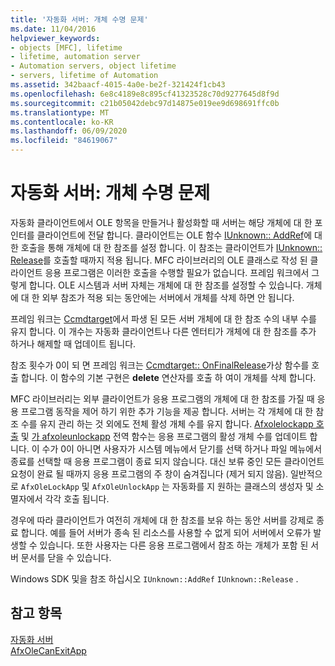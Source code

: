 ```yaml
---
title: '자동화 서버: 개체 수명 문제'
ms.date: 11/04/2016
helpviewer_keywords:
- objects [MFC], lifetime
- lifetime, automation server
- Automation servers, object lifetime
- servers, lifetime of Automation
ms.assetid: 342baacf-4015-4a0e-be2f-321424f1cb43
ms.openlocfilehash: 6e8c4189e8c895cf41323528c70d9277645d8f9d
ms.sourcegitcommit: c21b05042debc97d14875e019ee9d698691ffc0b
ms.translationtype: MT
ms.contentlocale: ko-KR
ms.lasthandoff: 06/09/2020
ms.locfileid: "84619067"
---
```

# <a name="automation-servers-object-lifetime-issues"></a>자동화 서버: 개체 수명 문제

자동화 클라이언트에서 OLE 항목을 만들거나 활성화할 때 서버는 해당 개체에 대 한 포인터를 클라이언트에 전달 합니다. 클라이언트는 OLE 함수 [IUnknown:: AddRef](/windows/win32/api/unknwn/nf-unknwn-iunknown-addref)에 대 한 호출을 통해 개체에 대 한 참조를 설정 합니다. 이 참조는 클라이언트가 [IUnknown:: Release](/windows/win32/api/unknwn/nf-unknwn-iunknown-release)를 호출할 때까지 적용 됩니다. MFC 라이브러리의 OLE 클래스로 작성 된 클라이언트 응용 프로그램은 이러한 호출을 수행할 필요가 없습니다. 프레임 워크에서 그렇게 합니다. OLE 시스템과 서버 자체는 개체에 대 한 참조를 설정할 수 있습니다. 개체에 대 한 외부 참조가 적용 되는 동안에는 서버에서 개체를 삭제 하면 안 됩니다.

프레임 워크는 [Ccmdtarget](reference/ccmdtarget-class.md)에서 파생 된 모든 서버 개체에 대 한 참조 수의 내부 수를 유지 합니다. 이 개수는 자동화 클라이언트나 다른 엔터티가 개체에 대 한 참조를 추가 하거나 해제할 때 업데이트 됩니다.

참조 횟수가 0이 되 면 프레임 워크는 [Ccmdtarget:: OnFinalRelease](reference/ccmdtarget-class.md#onfinalrelease)가상 함수를 호출 합니다. 이 함수의 기본 구현은 **delete** 연산자를 호출 하 여이 개체를 삭제 합니다.

MFC 라이브러리는 외부 클라이언트가 응용 프로그램의 개체에 대 한 참조를 가질 때 응용 프로그램 동작을 제어 하기 위한 추가 기능을 제공 합니다. 서버는 각 개체에 대 한 참조 수를 유지 관리 하는 것 외에도 전체 활성 개체 수를 유지 합니다. [Afxolelockapp 호출](reference/application-control.md#afxolelockapp) 및 [가 afxoleunlockapp](reference/application-control.md#afxoleunlockapp) 전역 함수는 응용 프로그램의 활성 개체 수를 업데이트 합니다. 이 수가 0이 아니면 사용자가 시스템 메뉴에서 닫기를 선택 하거나 파일 메뉴에서 종료를 선택할 때 응용 프로그램이 종료 되지 않습니다. 대신 보류 중인 모든 클라이언트 요청이 완료 될 때까지 응용 프로그램의 주 창이 숨겨집니다 (제거 되지 않음). 일반적으로 `AfxOleLockApp` 및 `AfxOleUnlockApp` 는 자동화를 지 원하는 클래스의 생성자 및 소멸자에서 각각 호출 됩니다.

경우에 따라 클라이언트가 여전히 개체에 대 한 참조를 보유 하는 동안 서버를 강제로 종료 합니다. 예를 들어 서버가 종속 된 리소스를 사용할 수 없게 되어 서버에서 오류가 발생할 수 있습니다. 또한 사용자는 다른 응용 프로그램에서 참조 하는 개체가 포함 된 서버 문서를 닫을 수 있습니다.

Windows SDK 및을 참조 하십시오 `IUnknown::AddRef` `IUnknown::Release` .

## <a name="see-also"></a>참고 항목

[자동화 서버](automation-servers.md)<br/>
[AfxOleCanExitApp](reference/application-control.md#afxolecanexitapp)
